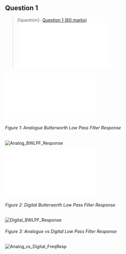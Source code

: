 
## Question 1

> [!question]- [Question 1 (60 marks)](Projects/Uni%20Projects/Signal%20Processing/Assesments/CourseWork/Brief.md#Question%201%20(60%20marks))
> ![Question 1 (60 marks)](Projects/Uni%20Projects/Signal%20Processing/Assesments/CourseWork/Brief.md#Question%201%20(60%20marks))

![Q1i - s domain TF](Q1i%20-%20s%20domain%20TF.md)

###### Figure 1: Analogue Butterworth Low Pass Filter Response 
![Analog_BWLPF_Response](Analog_BWLPF_Response.svg)

![Q1iii - z domain TF](Q1iii%20-%20z%20domain%20TF.md)

###### Figure 2: Digital Butterworth Low Pass Filter Response 
![Digital_BWLPF_Response](Digital_BWLPF_Response.svg)

###### Figure 3: Analogue vs Digital Low Pass Filter Response
![Analog_vs_Digital_FreqResp](Analog_vs_Digital_FreqResp.svg)

